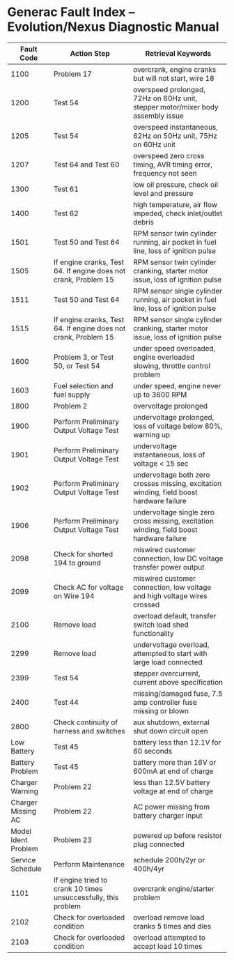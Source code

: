 # Generac Fault Index – Evolution/Nexus Diagnostic Manual

Fault Code | Action Step | Retrieval Keywords
---|---|---
1100 | Problem 17 | overcrank, engine cranks but will not start, wire 18
1200 | Test 54 | overspeed prolonged, 72Hz on 60Hz unit, stepper motor/mixer body assembly issue
1205 | Test 54 | overspeed instantaneous, 62Hz on 50Hz unit, 75Hz on 60Hz unit
1207 | Test 64 and Test 60 | overspeed zero cross timing, AVR timing error, frequency not seen
1300 | Test 61 | low oil pressure, check oil level and pressure
1400 | Test 62 | high temperature, air flow impeded, check inlet/outlet debris
1501 | Test 50 and Test 64 | RPM sensor twin cylinder running, air pocket in fuel line, loss of ignition pulse
1505 | If engine cranks, Test 64. If engine does not crank, Problem 15 | RPM sensor twin cylinder cranking, starter motor issue, loss of ignition pulse
1511 | Test 50 and Test 64 | RPM sensor single cylinder running, air pocket in fuel line, loss of ignition pulse
1515 | If engine cranks, Test 64. If engine does not crank, Problem 15 | RPM sensor single cylinder cranking, starter motor issue, loss of ignition pulse
1600 | Problem 3, or Test 50, or Test 54 | under speed overloaded, engine overloaded slowing, throttle control problem
1603 | Fuel selection and fuel supply | under speed, engine never up to 3600 RPM
1800 | Problem 2 | overvoltage prolonged
1900 | Perform Preliminary Output Voltage Test | undervoltage prolonged, loss of voltage below 80%, warning up
1901 | Perform Preliminary Output Voltage Test | undervoltage instantaneous, loss of voltage < 15 sec
1902 | Perform Preliminary Output Voltage Test | undervoltage both zero crosses missing, excitation winding, field boost hardware failure
1906 | Perform Preliminary Output Voltage Test | undervoltage single zero cross missing, excitation winding, field boost hardware failure
2098 | Check for shorted 194 to ground | miswired customer connection, low DC voltage transfer power output
2099 | Check AC for voltage on Wire 194 | miswired customer connection, low voltage and high voltage wires crossed
2100 | Remove load | overload default, transfer switch load shed functionality
2299 | Remove load | undervoltage overload, attempted to start with large load connected
2399 | Test 54 | stepper overcurrent, current above specification
2400 | Test 44 | missing/damaged fuse, 7.5 amp controller fuse missing or blown
2800 | Check continuity of harness and switches | aux shutdown, external shut down circuit open
Low Battery | Test 45 | battery less than 12.1V for 60 seconds
Battery Problem | Test 45 | battery more than 16V or 600mA at end of charge
Charger Warning | Problem 22 | less than 12.5V battery voltage at end of charge
Charger Missing AC | Problem 22 | AC power missing from battery charger input
Model Ident Problem | Problem 23 | powered up before resistor plug connected
Service Schedule | Perform Maintenance | schedule 200h/2yr or 400h/4yr
1101 | If engine tried to crank 10 times unsuccessfully, this problem | overcrank engine/starter problem
2102 | Check for overloaded condition | overload remove load cranks 5 times and dies
2103 | Check for overloaded condition | overload attempted to accept load 10 times
